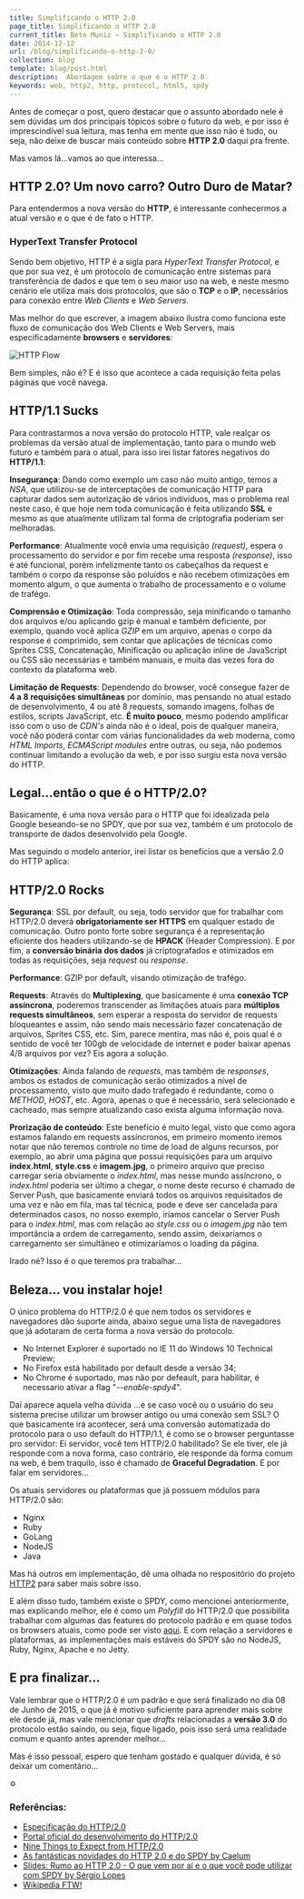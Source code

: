 ```yaml
---
title: Simplificando o HTTP 2.0
page_title: Simplificando o HTTP 2.0
current_title: Beto Muniz — Simplificando o HTTP 2.0
date: 2014-12-12
url: /blog/simplificando-o-http-2-0/
collection: blog
template: blog/post.html
description:  Abordagem sobre o que é o HTTP 2.0.
keywords: web, http2, http, protocol, html5, spdy
---
```


Antes de começar o post, quero destacar que o assunto abordado nele é sem dúvidas um dos principais tópicos sobre o futuro da web, e por isso é imprescindível sua leitura, mas tenha em mente que isso não é tudo, ou seja, não deixe de buscar mais conteúdo sobre **HTTP 2.0** daqui pra frente.

Mas vamos lá...vamos ao que interessa...

## HTTP 2.0? Um novo carro? Outro Duro de Matar?

Para entendermos a nova versão do **HTTP**, é interessante conhecermos a atual versão e o que é de fato o HTTP.

### HyperText Transfer Protocol

Sendo bem objetivo, HTTP é a sigla para *HyperText Transfer Protocol*, e que por sua vez, é um protocolo de comunicação entre sistemas para transferência de dados e que tem o seu maior uso na web, e neste mesmo cenário ele utiliza mais dois protocolos, que são o **TCP** e o **IP**, necessários para conexão entre *Web Clients* e *Web Servers*.

Mas melhor do que escrever, a imagem abaixo ilustra como funciona este fluxo de comunicação dos Web Clients e Web Servers, mais especificadamente **browsers** e **servidores**:

![HTTP Flow](/blog/images/posts/2014-12-12/http-flow.png)

Bem simples, não é? E é isso que acontece a cada requisição feita pelas páginas que você navega.

## HTTP/1.1 Sucks

Para contrastarmos a nova versão do protocolo HTTP, vale realçar os problemas da versão atual de implementação, tanto para o mundo web futuro e também para o atual, para isso irei listar fatores negativos do **HTTP/1.1**:

**Insegurança**: Dando como exemplo um caso não muito antigo, temos a *NSA*, que utilizou-se de interceptações de comunicação HTTP para capturar dados sem autorização de vários indíviduos, mas o problema real neste caso, é que hoje nem toda comunicação é feita utilizando **SSL** e mesmo as que atualmente utilizam tal forma de criptografia poderiam ser melhoradas.

**Performance**: Atualmente você envia uma requisição *(request)*, espera o processamento do servidor e por fim recebe uma resposta *(response)*, isso é até funcional, porém infelizmente tanto os cabeçalhos da request e também o corpo da response são poluídos e não recebem otimizações em momento algum, o que aumenta o trabalho de processamento e o volume de trafégo.

**Comprensão e Otimização**: Toda compressão, seja minificando o tamanho dos arquivos e/ou aplicando gzip é manual e também deficiente, por exemplo, quando você aplica *GZIP* em um arquivo, apenas o corpo da response é comprimido, sem contar que aplicações de técnicas como Sprites CSS, Concatenação, Minificação ou aplicação inline de JavaScript ou CSS são necessárias e também manuais, e muita das vezes fora do contexto da plataforma web.

**Limitação de Requests**: Dependendo do browser, você consegue fazer de **4 a 8 requisições simultâneas** por domínio, mas pensando no atual estado de desenvolvimento, 4 ou até 8 requests, somando imagens, folhas de estilos, scripts JavaScript, etc. **É muito pouco**, mesmo podendo amplificar isso com o uso de *CDN's* ainda não é o ideal, pois de qualquer maneira, você não poderá contar com várias funcionalidades da web moderna, como *HTML Imports*, *ECMAScript modules* entre outras, ou seja, não podemos continuar limitando a evolução da web, e por isso surgiu esta nova versão do HTTP.

## Legal...então o que é o HTTP/2.0?

Basicamente, é uma nova versão para o HTTP que foi idealizada pela Google beseando-se no SPDY, que por sua vez, também é um protocolo de transporte de dados desenvolvido pela Google.

Mas seguindo o modelo anterior, irei listar os benefícios que a versão 2.0 do HTTP aplica:

## HTTP/2.0 Rocks

**Segurança**: SSL por default, ou seja, todo servidor que for trabalhar com HTTP/2.0 deverá **obrigatoriamente ser HTTPS** em qualquer estado de comunicação. Outro ponto forte sobre segurança é a representação eficiente dos headers utilizando-se de **HPACK** (Header Compression). E por fim, a **conversão binária dos dados** já criptografados e otimizados em todas as requisições, seja *request* ou *response*.

**Performance**: GZIP por default, visando otimização de trafégo.

**Requests**: Através do **Multiplexing**, que basicamente é uma **conexão TCP assíncrona**, poderemos transcender as limitações atuais para **múltiplos requests simultâneos**, sem esperar a resposta do servidor de requests bloqueantes e assim, não sendo mais necessário fazer concatenação de arquivos, Sprites CSS, etc. Sim, parece mentira, mas não é, pois qual é o sentido de você ter 100gb de velocidade de internet e poder baixar apenas 4/8 arquivos por vez? Eis agora a solução.

**Otimizações**: Ainda falando de *requests*, mas também de *responses*, ambos os estados de comunicação serão otimizados a nível de processamento, visto que muito dado trafegado é redundante, como o *METHOD*, *HOST*, etc. Agora, apenas o que é necessário, será selecionado e cacheado, mas sempre atualizando caso exista alguma informação nova.

**Prorização de conteúdo**: Este benefício é muito legal, visto que como agora estamos falando em requests assíncronos, em primeiro momento iremos notar que não teremos controle no time de load de alguns recursos, por exemplo, ao abrir uma página que possui requisições para um arquivo **index.html**, **style.css** e **imagem.jpg**, o primeiro arquivo que preciso carregar seria obviamente o *index.html*, mas nesse mundo assíncrono, o *index.html* poderia ser último a chegar, o nome deste recurso é chamado de Server Push, que basicamente enviará todos os arquivos requisitados de uma vez e não em fila, mas tal técnica, pode e deve ser cancelada para determinados casos, no nosso exemplo, iríamos cancelar o Server Push para o *index.html*, mas com relação ao *style.css* ou o *imagem.jpg* não tem importância a ordem de carregamento, sendo assim, deixaríamos o carregamento ser simultâneo e  otimizaríamos o loading da página.

Irado né? Isso é o que teremos pra trabalhar...

## Beleza... vou instalar hoje!

O único problema do HTTP/2.0 é que nem todos os servidores e navegadores dão suporte ainda, abaixo segue uma lista de navegadores que já adotaram de certa forma a nova versão do protocolo.

  - No Internet Explorer é suportado no IE 11 do Windows 10 Technical Preview;
  - No Firefox está habilitado por default desde a versão 34;
  - No Chrome é suportado, mas não por defeault, para habilitar, é necessario ativar a flag "*--enable-spdy4*".

Daí aparece aquela velha dúvida ...e se caso você ou o usuário do seu sistema precise utilizar um browser antigo ou uma conexão sem SSL? O que basicamente irá acontecer, será uma conversão automatizada do protocolo para o uso default do HTTP/1.1, é como se o browser perguntasse pro servidor: Ei servidor, você tem HTTP/2.0 habilitado? Se ele tiver, ele já responde com a nova forma, caso contrário, ele responde da forma comum na web, é bem traquilo, isso é chamado de **Graceful Degradation**. E por falar em servidores...

Os atuais servidores ou plataformas que já possuem módulos para HTTP/2.0 são:

  - Nginx
  - Ruby
  - GoLang
  - NodeJS
  - Java

Mas há outros em implementação, dê uma olhada no respositório do projeto [HTTP2](https://github.com/http2/http2-spec/wiki/Implementations) para saber mais sobre isso.

E além disso tudo, também existe o SPDY, como mencionei anteriormente, mas explicando melhor, ele é como um *Polyfill* do HTTP/2.0 que possibilita trabalhar com algumas das features do protocolo padrão e em quase todos os browsers atuais, como pode ser visto [aqui](http://caniuse.com/#search=spdy). E com relação a servidores e plataformas, as implementações mais estáveis do SPDY são no NodeJS, Ruby, Nginx, Apache e no Jetty.

## E pra finalizar...

Vale lembrar que o HTTP/2.0 é um padrão e que será finalizado no dia 08 de Junho de 2015, o que já é motivo suficiente para aprender mais sobre ele desde já, mas vale mencionar que *drafts* relacionadas a **versão 3.0** do protocolo estão saindo, ou seja, fique ligado, pois isso será uma realidade comum e quanto antes aprender melhor...

Mas é isso pessoal, espero que tenham gostado e qualquer dúvida, é só deixar um comentário...

&#10017;

### Referências:

 - [Especificação do HTTP/2.0](http://http2.github.io/http2-spec)
 - [Portal oficial do desenvolvimento do HTTP/2.0](https://http2.github.io/)
 - [Nine Things to Expect from HTTP/2.0](https://www.mnot.net/blog/2014/01/30/http2_expectations)
 - [As fantásticas novidades do HTTP 2.0 e do SPDY by Caelum](http://blog.caelum.com.br/as-fantasticas-novidades-do-http-2-0-e-do-spdy/)
 - [Slides: Rumo ao HTTP 2.0 - O que vem por aí e o que você pode utilizar com SPDY by Sérgio Lopes](https://docs.google.com/a/helabs.com.br/presentation/d/1BVyBcR5AE2kwY7akcmM0O3dDJ5TccY3ew0U9Ux7wsQs/pub?start=false&loop=false&delayms=3000&utm_content=buffer7886e&utm_medium=social&utm_source=twitter.com&utm_campaign=buffer&slide=id.p)
 - [Wikipedia FTW!](http://en.wikipedia.org/wiki/HTTP/2)
